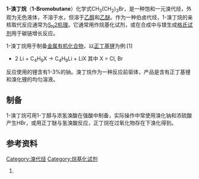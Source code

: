 **1-溴丁烷**（**1-Bromobutane**）化学式CH<sub>3</sub>(CH<sub>2</sub>)<sub>3</sub>Br，是一种饱和一元溴代烃，外观为无色液体，不溶于水，但溶于[乙醇](../Page/乙醇.md "wikilink")和[乙醚](../Page/乙醚.md "wikilink")。作为一种伯卤代烃，1-溴丁烷的亲核取代反应通常为[S<sub>N</sub>2机理](https://zh.wikipedia.org/wiki/SN2反应 "wikilink")。它通常用作烷基化试剂，或在合成中与镁生成[格氏试剂](../Page/格氏试剂.md "wikilink")用于碳链增长反应。

1-溴丁烷用于制备[金属有机化合物](https://zh.wikipedia.org/wiki/金属有机化合物 "wikilink")，以[正丁基锂](../Page/正丁基锂.md "wikilink")为例:\[1\]

  -
    2 Li + C<sub>4</sub>H<sub>9</sub>X → C<sub>4</sub>H<sub>9</sub>Li + LiX
    其中 X = Cl, Br

反应使用的锂含有1-3%的钠。溴丁烷作为一种反应前驱体，产品是含有正丁基锂和溴化锂的均匀溶液。

## 制备

1-溴丁烷可用1-丁醇与浓氢溴酸在强酸中制备，实际操作中常使用溴化钠和浓硫酸产生HBr，或用正丁醚与氢溴酸反应，正丁烷在过氧化物存在下溴化得到。

## 参考资料

[Category:溴代烃](https://zh.wikipedia.org/wiki/Category:溴代烃 "wikilink") [Category:烷基化试剂](https://zh.wikipedia.org/wiki/Category:烷基化试剂 "wikilink")

1.